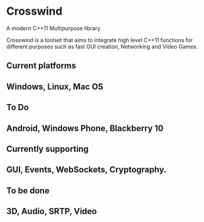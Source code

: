 # Crosswind
A modern C++11 Multipurpose library

Crosswind is a toolset that aims to integrate high level C++11 functions for different purposes such as fast GUI creation, Networking and Video Games.

<h2> Current platforms <h2>
Windows, Linux, Mac OS


<h2> To Do <h2>
Android, Windows Phone, Blackberry 10

<h2> Currently supporting <h2>
GUI, Events, WebSockets, Cryptography.

<h2> To be done <h2>
3D, Audio, SRTP, Video
